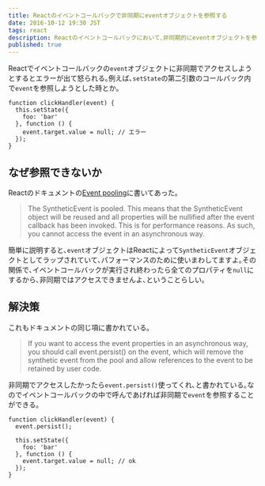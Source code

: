 ```yaml
---
title: Reactのイベントコールバックで非同期にeventオブジェクトを参照する
date: 2016-10-12 19:30 JST
tags: react
description: Reactのイベントコールバックにおいて､非同期的にeventオブジェクトを参照する方法｡
published: true
---
```


Reactでイベントコールバックの`event`オブジェクトに非同期でアクセスしようとするとエラーが出て怒られる｡例えば､`setState`の第二引数のコールバック内で`event`を参照しようとした時とか｡

<pre class="language-javascript"><code>function clickHandler(event) {
  this.setState({
    foo: 'bar'
  }, function () {
    event.target.value = null; // エラー
  });
}</code>
</pre>

## なぜ参照できないか

Reactのドキュメントの[Event pooling](https://facebook.github.io/react/docs/events.html#event-pooling)に書いてあった｡

> The SyntheticEvent is pooled. This means that the SyntheticEvent object will be reused and all properties will be nullified after the event callback has been invoked. This is for performance reasons. As such, you cannot access the event in an asynchronous way.

簡単に説明すると､`event`オブジェクトはReactによって`SyntheticEvent`オブジェクトとしてラップされていて､パフォーマンスのために使いまわしてますよ｡その関係で､イベントコールバックが実行され終わったら全てのプロパティを`null`にするから､非同期ではアクセスできませんよ､ということらしい｡

## 解決策

これもドキュメントの同じ項に書かれている｡

> If you want to access the event properties in an asynchronous way, you should call event.persist() on the event, which will remove the synthetic event from the pool and allow references to the event to be retained by user code.

非同期でアクセスしたかったら`event.persist()`使ってくれ､と書かれている｡なのでイベントコールバックの中で呼んであげれば非同期で`event`を参照することができる｡

<pre class="language-javascript"><code>function clickHandler(event) {
  event.persist();

  this.setState({
    foo: 'bar'
  }, function () {
    event.target.value = null; // ok
  });
}</code>
</pre>
